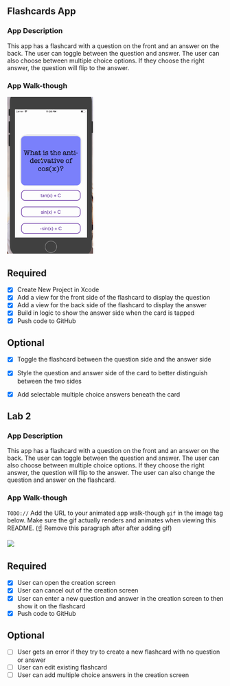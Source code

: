 ## Flashcards App

### App Description
This app has a flashcard with a question on the front and an answer on the back. The user can toggle between the question and answer. The user can also choose between multiple choice options. If they choose the right answer, the question will flip to the answer.

### App Walk-though

<img src="https://github.com/sbwoodberry/Flashcards/blob/master/Flashcard_Tutorial.gif?raw=true" width=200><br>


## Required
- [x] Create New Project in Xcode
- [x] Add a view for the front side of the flashcard to display the question
- [x] Add a view for the back side of the flashcard to display the answer
- [x] Build in logic to show the answer side when the card is tapped
- [x] Push code to GitHub
## Optional
- [x] Toggle the flashcard between the question side and the answer side
- [x] Style the question and answer side of the card to better distinguish between the two sides
- [x] Add selectable multiple choice answers beneath the card


## Lab 2

### App Description
This app has a flashcard with a question on the front and an answer on the back. The user can toggle between the question and answer. The user can also choose between multiple choice options. If they choose the right answer, the question will flip to the answer. The user can also change the question and answer on the flashcard.

### App Walk-though
`TODO://` Add the URL to your animated app walk-though `gif` in the image tag below. Make sure the gif actually renders and animates when viewing this README. (☝️ Remove this paragraph after after adding gif)

<img src="YOUR_GIF_URL_HERE" width=200><br>

## Required
- [x] User can open the creation screen
- [x] User can cancel out of the creation screen
- [x] User can enter a new question and answer in the creation screen to then show it on the flashcard
- [x] Push code to GitHub
## Optional
- [ ] User gets an error if they try to create a new flashcard with no question or answer
- [ ] User can edit existing flashcard
- [ ] User can add multiple choice answers in the creation screen
